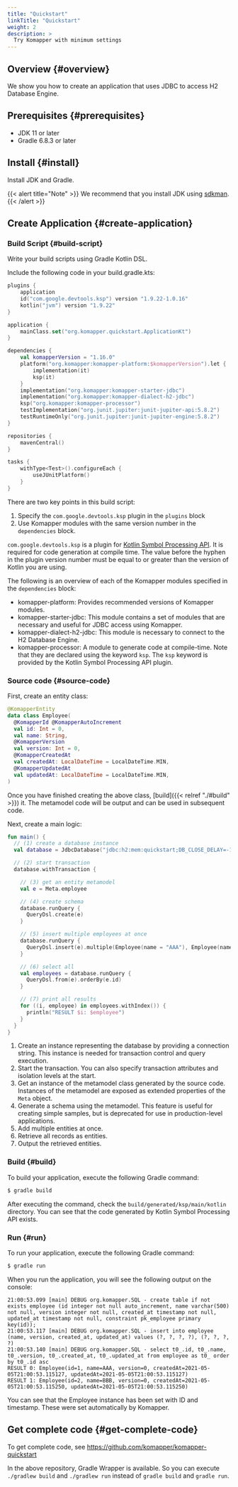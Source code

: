 ```yaml
---
title: "Quickstart"
linkTitle: "Quickstart"
weight: 2
description: >
  Try Komapper with minimum settings
---
```


## Overview {#overview}

We show you how to create an application that uses JDBC to access H2 Database Engine.

## Prerequisites {#prerequisites}

- JDK 11 or later
- Gradle 6.8.3 or later

## Install {#install}

Install JDK and Gradle.

{{< alert title="Note" >}}
We recommend that you install JDK using [sdkman](https://sdkman.io/).
{{< /alert >}}

## Create Application {#create-application}

### Build Script {#build-script}

Write your build scripts using Gradle Kotlin DSL.

Include the following code in your build.gradle.kts:

```kotlin
plugins {
    application
    id("com.google.devtools.ksp") version "1.9.22-1.0.16"
    kotlin("jvm") version "1.9.22"
}

application {
    mainClass.set("org.komapper.quickstart.ApplicationKt")
}

dependencies {
    val komapperVersion = "1.16.0"
    platform("org.komapper:komapper-platform:$komapperVersion").let {
        implementation(it)
        ksp(it)
    }
    implementation("org.komapper:komapper-starter-jdbc")
    implementation("org.komapper:komapper-dialect-h2-jdbc")
    ksp("org.komapper:komapper-processor")
    testImplementation("org.junit.jupiter:junit-jupiter-api:5.8.2")
    testRuntimeOnly("org.junit.jupiter:junit-jupiter-engine:5.8.2")
}

repositories {
    mavenCentral()
}

tasks {
    withType<Test>().configureEach {
        useJUnitPlatform()
    }
}
```

There are two key points in this build script:

1. Specify the `com.google.devtools.ksp` plugin in the `plugins` block
2. Use Komapper modules with the same version number in the `dependencies` block.

`com.google.devtools.ksp` is a plugin for [Kotlin Symbol Processing API](https://github.com/google/ksp).
It is required for code generation at compile time.
The value before the hyphen in the plugin version number 
must be equal to or greater than the version of Kotlin you are using.

The following is an overview of each of the Komapper modules specified in the `dependencies` block:

- komapper-platform: Provides recommended versions of Komapper modules.
- komapper-starter-jdbc: This module contains a set of modules that are necessary and useful for JDBC access using Komapper.
- komapper-dialect-h2-jdbc: This module is necessary to connect to the H2 Database Engine.
- komapper-processor: A module to generate code at compile-time. Note that they are declared using the keyword `ksp`.
  The `ksp` keyword is provided by the Kotlin Symbol Processing API plugin.

### Source code {#source-code}

First, create an entity class:

```kotlin
@KomapperEntity
data class Employee(
  @KomapperId @KomapperAutoIncrement
  val id: Int = 0,
  val name: String,
  @KomapperVersion
  val version: Int = 0,
  @KomapperCreatedAt
  val createdAt: LocalDateTime = LocalDateTime.MIN,
  @KomapperUpdatedAt
  val updatedAt: LocalDateTime = LocalDateTime.MIN,
)
```

Once you have finished creating the above class, [build]({{< relref "./#build" >}}) it.
The metamodel code will be output and can be used in subsequent code.

Next, create a main logic:

```kotlin
fun main() {
  // (1) create a database instance
  val database = JdbcDatabase("jdbc:h2:mem:quickstart;DB_CLOSE_DELAY=-1")

  // (2) start transaction
  database.withTransaction {

    // (3) get an entity metamodel
    val e = Meta.employee

    // (4) create schema
    database.runQuery {
      QueryDsl.create(e)
    }

    // (5) insert multiple employees at once
    database.runQuery {
      QueryDsl.insert(e).multiple(Employee(name = "AAA"), Employee(name = "BBB"))
    }

    // (6) select all
    val employees = database.runQuery {
      QueryDsl.from(e).orderBy(e.id)
    }

    // (7) print all results
    for ((i, employee) in employees.withIndex()) {
      println("RESULT $i: $employee")
    }
  }
}
```

1. Create an instance representing the database by providing a connection string. 
This instance is needed for transaction control and query execution.
2. Start the transaction. You can also specify transaction attributes and isolation levels at the start.
3. Get an instance of the metamodel class generated by the source code. 
Instances of the metamodel are exposed as extended properties of the `Meta` object. 
4. Generate a schema using the metamodel. 
This feature is useful for creating simple samples, but is deprecated for use in production-level applications.
5. Add multiple entities at once. 
6. Retrieve all records as entities. 
7. Output the retrieved entities.

### Build {#build}

To build your application, execute the following Gradle command:

```sh
$ gradle build
```

After executing the command, check the `build/generated/ksp/main/kotlin` directory.
You can see that the code generated by Kotlin Symbol Processing API exists.

### Run {#run}

To run your application, execute the following Gradle command:

```sh
$ gradle run
```

When you run the application, you will see the following output on the console:

```
21:00:53.099 [main] DEBUG org.komapper.SQL - create table if not exists employee (id integer not null auto_increment, name varchar(500) not null, version integer not null, created_at timestamp not null, updated_at timestamp not null, constraint pk_employee primary key(id));
21:00:53.117 [main] DEBUG org.komapper.SQL - insert into employee (name, version, created_at, updated_at) values (?, ?, ?, ?), (?, ?, ?, ?)
21:00:53.140 [main] DEBUG org.komapper.SQL - select t0_.id, t0_.name, t0_.version, t0_.created_at, t0_.updated_at from employee as t0_ order by t0_.id asc
RESULT 0: Employee(id=1, name=AAA, version=0, createdAt=2021-05-05T21:00:53.115127, updatedAt=2021-05-05T21:00:53.115127)
RESULT 1: Employee(id=2, name=BBB, version=0, createdAt=2021-05-05T21:00:53.115250, updatedAt=2021-05-05T21:00:53.115250)
```

You can see that the Employee instance has been set with ID and timestamp.
These were set automatically by Komapper.

## Get complete code {#get-complete-code}

To get complete code,
see https://github.com/komapper/komapper-quickstart

In the above repository, Gradle Wrapper is available.
So you can execute `./gradlew build` and `./gradlew run` instead of `gradle build` and `gradle run`.

